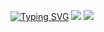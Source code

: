 [![Typing SVG](https://readme-typing-svg.herokuapp.com?font=Fira+Code&weight=800&pause=1000&color=2F76F7&width=435&lines=%E6%84%BF%E6%B0%B8%E8%BF%9C%E8%87%AA%E7%94%B1)](https://git.io/typing-svg)
<img src="https://github-readme-stats.vercel.app/api?username=lidary-byte&show_icons=true&theme=transparent" /> 
<img src="https://github-readme-stats.vercel.app/api/top-langs/?username=lidary-byte&layout=compact&langs_count=8&text_color=000&icon_color=fff&theme=graywhite" /> 
 
